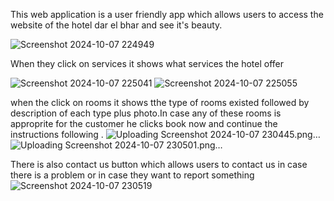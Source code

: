 This web application is a user friendly app which allows users to access the website of the hotel dar el bhar  and see it's beauty.

![Screenshot 2024-10-07 224949](https://github.com/user-attachments/assets/ecc51508-1087-41b6-9458-3aaf391146ae)


When they click on services it shows what services the hotel offer

![Screenshot 2024-10-07 225041](https://github.com/user-attachments/assets/c94c65f1-9b1f-44e2-8f2b-e407ed3ff176)
![Screenshot 2024-10-07 225055](https://github.com/user-attachments/assets/a57fddb7-db26-4bd8-ab6a-c0e969d7d305)


when the click on rooms it shows tthe type of rooms existed followed by description of each type plus photo.In case any of these rooms is approprite for the customer he clicks book now and continue the instructions following .
![Uploading Screenshot 2024-10-07 230445.png…]()
![Uploading Screenshot 2024-10-07 230501.png…]()

 There is also contact us button which allows users to contact us in case there is a problem or in case they want to report something
 ![Screenshot 2024-10-07 230519](https://github.com/user-attachments/assets/bebdc8d2-97ec-42d2-8ef0-3ded8799dc42)

